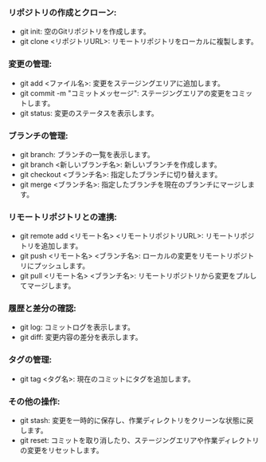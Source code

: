 
### リポジトリの作成とクローン:
- git init: 空のGitリポジトリを作成します。
- git clone <リポジトリURL>: リモートリポジトリをローカルに複製します。


### 変更の管理:
- git add <ファイル名>: 変更をステージングエリアに追加します。
- git commit -m "コミットメッセージ": ステージングエリアの変更をコミットします。
- git status: 変更のステータスを表示します。


### ブランチの管理:
- git branch: ブランチの一覧を表示します。
- git branch <新しいブランチ名>: 新しいブランチを作成します。
- git checkout <ブランチ名>: 指定したブランチに切り替えます。
- git merge <ブランチ名>: 指定したブランチを現在のブランチにマージします。


### リモートリポジトリとの連携:
- git remote add <リモート名> <リモートリポジトリURL>: リモートリポジトリを追加します。
- git push <リモート名> <ブランチ名>: ローカルの変更をリモートリポジトリにプッシュします。
- git pull <リモート名> <ブランチ名>: リモートリポジトリから変更をプルしてマージします。


### 履歴と差分の確認:
- git log: コミットログを表示します。
- git diff: 変更内容の差分を表示します。


### タグの管理:
- git tag <タグ名>: 現在のコミットにタグを追加します。

### その他の操作:
- git stash: 変更を一時的に保存し、作業ディレクトリをクリーンな状態に戻します。
- git reset: コミットを取り消したり、ステージングエリアや作業ディレクトリの変更をリセットします。